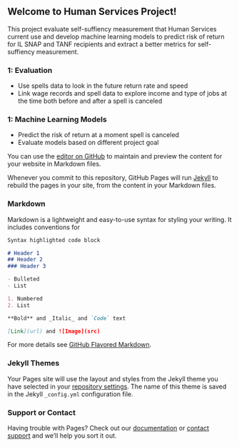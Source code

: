 ## Welcome to Human Services Project!

This project evaluate self-suffiency measurement that Human Services current use and develop machine learning models to predict risk of return for IL SNAP and TANF recipients and extract a better metrics for self-suffiency measurement. 

### 1: Evaluation

- Use spells data to look in the future return rate and speed
- Link wage records and spell data to explore income and type of jobs at the time both before and after a spell is canceled 

### 1: Machine Learning Models

- Predict the risk of return at a moment spell is canceled 
- Evaluate models based on different project goal


You can use the [editor on GitHub](https://github.com/rayofsunshinesha/rayofsunshinesha.github.io/edit/master/README.md) to maintain and preview the content for your website in Markdown files.

Whenever you commit to this repository, GitHub Pages will run [Jekyll](https://jekyllrb.com/) to rebuild the pages in your site, from the content in your Markdown files.

### Markdown

Markdown is a lightweight and easy-to-use syntax for styling your writing. It includes conventions for

```markdown
Syntax highlighted code block

# Header 1
## Header 2
### Header 3

- Bulleted
- List

1. Numbered
2. List

**Bold** and _Italic_ and `Code` text

[Link](url) and ![Image](src)
```

For more details see [GitHub Flavored Markdown](https://guides.github.com/features/mastering-markdown/).

### Jekyll Themes

Your Pages site will use the layout and styles from the Jekyll theme you have selected in your [repository settings](https://github.com/rayofsunshinesha/rayofsunshinesha.github.io/settings). The name of this theme is saved in the Jekyll `_config.yml` configuration file.

### Support or Contact

Having trouble with Pages? Check out our [documentation](https://help.github.com/categories/github-pages-basics/) or [contact support](https://github.com/contact) and we’ll help you sort it out.
